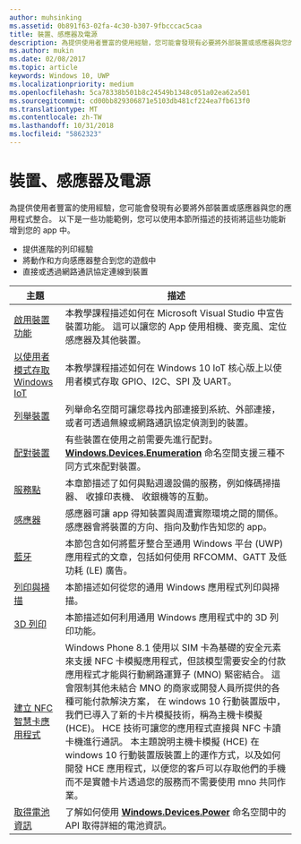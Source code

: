 ```yaml
---
author: muhsinking
ms.assetid: 0b891f63-02fa-4c30-b307-9fbcccac5caa
title: 裝置、感應器及電源
description: 為提供使用者豐富的使用經驗，您可能會發現有必要將外部裝置或感應器與您的應用程式整合。
ms.author: mukin
ms.date: 02/08/2017
ms.topic: article
keywords: Windows 10, UWP
ms.localizationpriority: medium
ms.openlocfilehash: 5ca78338b501b8c24549b1348c051a02ea62a501
ms.sourcegitcommit: cd00bb829306871e5103db481cf224ea7fb613f0
ms.translationtype: MT
ms.contentlocale: zh-TW
ms.lasthandoff: 10/31/2018
ms.locfileid: "5862323"
---
```

# <a name="devices-sensors-and-power"></a>裝置、感應器及電源


為提供使用者豐富的使用經驗，您可能會發現有必要將外部裝置或感應器與您的應用程式整合。 以下是一些功能範例，您可以使用本節所描述的技術將這些功能新增到您的 app 中。

-   提供進階的列印經驗
-   將動作和方向感應器整合到您的遊戲中
-   直接或透過網路通訊協定連線到裝置

| 主題 | 描述 |
|-------|-------------|
| [啟用裝置功能](enable-device-capabilities.md) | 本教學課程描述如何在 Microsoft Visual Studio 中宣告裝置功能。 這可以讓您的 App 使用相機、麥克風、定位感應器及其他裝置。 | 
| [以使用者模式存取 Windows IoT](enable-usermode-access.md) | 本教學課程描述如何在 Windows 10 IoT 核心版上以使用者模式存取 GPIO、I2C、SPI 及 UART。 |
| [列舉裝置](enumerate-devices.md) | 列舉命名空間可讓您尋找內部連接到系統、外部連接，或者可透過無線或網路通訊協定偵測到的裝置。 |
| [配對裝置](pair-devices.md) | 有些裝置在使用之前需要先進行配對。 [<strong>Windows.Devices.Enumeration</strong>](https://msdn.microsoft.com/library/windows/apps/BR225459) 命名空間支援三種不同方式來配對裝置。 |
| [服務點](point-of-service.md) | 本章節描述了如何與點週邊設備的服務，例如條碼掃描器、 收據印表機、 收銀機等的互動。 | 
| [感應器](sensors.md) | 感應器可讓 app 得知裝置與周遭實際環境之間的關係。 感應器會將裝置的方向、指向及動作告知您的 app。 |
| [藍牙](bluetooth.md) | 本節包含如何將藍牙整合至通用 Windows 平台 (UWP) 應用程式的文章，包括如何使用 RFCOMM、GATT 及低功耗 (LE) 廣告。 | 
| [列印與掃描](printing-and-scanning.md) | 本節描述如何從您的通用 Windows 應用程式列印與掃描。 | 
| [3D 列印](3d-printing.md) | 本節描述如何利用通用 Windows 應用程式中的 3D 列印功能。 |
| [建立 NFC 智慧卡應用程式](host-card-emulation.md) | Windows Phone 8.1 使用以 SIM 卡為基礎的安全元素來支援 NFC 卡模擬應用程式，但該模型需要安全的付款應用程式才能與行動網路運算子 (MNO) 緊密結合。 這會限制其他未結合 MNO 的商家或開發人員所提供的各種可能付款解決方案， 在 windows 10 行動裝置版中，我們已導入了新的卡片模擬技術，稱為主機卡模擬 (HCE)。 HCE 技術可讓您的應用程式直接與 NFC 卡讀卡機進行通訊。 本主題說明主機卡模擬 (HCE) 在 windows 10 行動裝置版裝置上的運作方式，以及如何開發 HCE 應用程式，以便您的客戶可以存取他們的手機而不是實體卡片透過您的服務而不需要使用 mno 共同作業。 |
| [取得電池資訊](get-battery-info.md) | 了解如何使用 [<strong>Windows.Devices.Power</strong>](https://msdn.microsoft.com/library/windows/apps/Dn895017) 命名空間中的 API 取得詳細的電池資訊。 |

